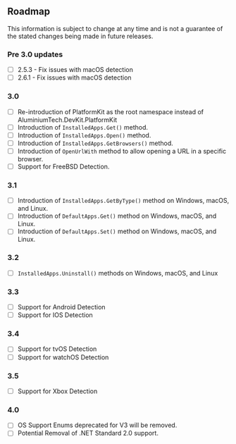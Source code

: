 ## Roadmap
This information is subject to change at any time and is not a guarantee of the stated changes being made in future releases.

### Pre 3.0 updates
* [ ] 2.5.3 - Fix issues with macOS detection
* [ ] 2.6.1 - Fix issues with macOS detection

### 3.0
- [ ] Re-introduction of PlatformKit as the root namespace instead of AluminiumTech.DevKit.PlatformKit
- [ ] Introduction of ``InstalledApps.Get()`` method.
- [ ] Introduction of ``InstalledApps.Open()`` method.
- [ ] Introduction of ``InstalledApps.GetBrowsers()`` method.
- [ ] Introduction of ``OpenUrlWith`` method to allow opening a URL in a specific browser.
- [ ] Support for FreeBSD Detection.

### 3.1
- [ ] Introduction of ``InstalledApps.GetByType()`` method on Windows, macOS, and Linux.
- [ ] Introduction of ``DefaultApps.Get()`` method on Windows, macOS, and Linux.
- [ ] Introduction of ``DefaultApps.Set()`` method on Windows, macOS, and Linux.

### 3.2
- [ ] ``InstalledApps.Uninstall()`` methods on Windows, macOS, and Linux

### 3.3
- [ ] Support for Android Detection
- [ ] Support for IOS Detection

### 3.4
- [ ] Support for tvOS Detection
- [ ] Support for watchOS Detection

### 3.5
- [ ] Support for Xbox Detection

### 4.0
- [ ] OS Support Enums deprecated for V3 will be removed.
- [ ] Potential Removal of .NET Standard 2.0 support.
